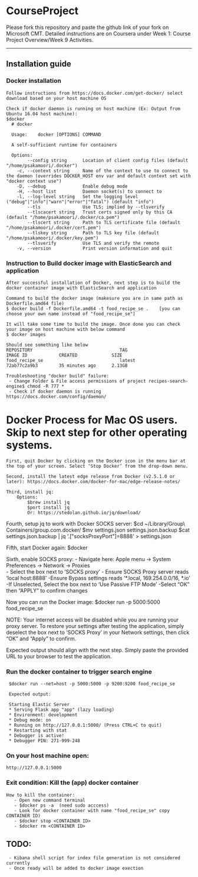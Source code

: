 # CourseProject

Please fork this repository and paste the github link of your fork on Microsoft CMT. Detailed instructions are on Coursera under Week 1: Course Project Overview/Week 9 Activities.

------
## Installation guide

### Docker installation

    Follow instructions from https://docs.docker.com/get-docker/ select download based on your host machine OS 

    Check if docker daemon is running on host machine (Ex: Output from Ubuntu 16.04 host machine): 
    $docker
      # docker

      Usage:	docker [OPTIONS] COMMAND

      A self-sufficient runtime for containers

      Options:
            --config string      Location of client config files (default "/home/psakamoori/.docker")
        -c, --context string     Name of the context to use to connect to the daemon (overrides DOCKER_HOST env var and default context set with "docker context use")
        -D, --debug              Enable debug mode
        -H, --host list          Daemon socket(s) to connect to
        -l, --log-level string   Set the logging level ("debug"|"info"|"warn"|"error"|"fatal") (default "info")
            --tls                Use TLS; implied by --tlsverify
            --tlscacert string   Trust certs signed only by this CA (default "/home/psakamoori/.docker/ca.pem")
            --tlscert string     Path to TLS certificate file (default "/home/psakamoori/.docker/cert.pem")
            --tlskey string      Path to TLS key file (default "/home/psakamoori/.docker/key.pem")
            --tlsverify          Use TLS and verify the remote
        -v, --version            Print version information and quit


### Instruction to Build docker image with ElasticSearch and application
   
    After successful installation of Docker, next step is to build the docker container image with ElasticSearch and application

    Command to build the docker image (makesure you are in same path as Dockerfile.amd64 file)
    $ docker build -f Dockerfile.amd64 -t food_recipe_se .    [you can choose your own name instead of "food_recipe_se"]

    It will take some time to build the image. Once done you can check your image on host machine with below command
    $ docker images
   
    Should see something like below
    REPOSITORY                                 TAG                      IMAGE ID            CREATED             SIZE
    food_recipe_se                             latest                   72ab77c2a9b3        35 minutes ago      2.13GB

    Troubleshooting "docker build" failure:
     - Change Folder & File access permissions of project recipes-search-engine$ chmod -R 777 *
     - Check if docker daemon is running https://docs.docker.com/config/daemon/
 

# Docker Process for Mac OS users. Skip to next step for other operating systems.

    First, quit Docker by clicking on the Docker icon in the menu bar at the top of your screen. Select ‘Stop Docker’ from the drop-down menu.

    Second, install the latest edge release from Docker (v2.5.1.0 or later): https://docs.docker.com/docker-for-mac/edge-release-notes/

    Third, install jq:
        Options: 
            $brew install jq
            $port install jq
            Or: https://stedolan.github.io/jq/download/

Fourth, setup jq to work with Docker SOCKS server:
    $cd ~/Library/Group\ Containers/group.com.docker/
    $mv settings.json settings.json.backup
    $cat settings.json.backup | jq '.["socksProxyPort"]=8888' > settings.json

Fifth, start Docker again:
    $docker

Sixth, enable SOCKS proxy:
    - Navigate here: Apple menu -> System Preferences -> Network -> Proxies  
    - Select the box next to ‘SOCKS proxy’
    - Ensure SOCKS Proxy server reads ‘local host:8888’
    -Ensure Bypass settings reads ‘*.local, 169.254.0.0/16, *.io’
    -If Unselected, Select the box next to ‘Use Passive FTP Mode’
    -Select “OK” then “APPLY” to confirm    changes

Now you can run the Docker image:
     $docker run -p 5000:5000 food_recipe_se

NOTE: Your internet access will be disabled while you are running your proxy server. To restore your settings after testing the application, simply deselect the box next to ‘SOCKS Proxy’ in your Network settings, then click “OK” and “Apply” to confirm.

Expected output should align with the next step. Simply paste the provided URL to your browser to test the application.


### Run the docker container to trigger search engine

     $docker run --net=host -p 5000:5000 -p 9200:9200 food_recipe_se
    
     Expected output:

     Starting Elastic Server
     * Serving Flask app "app" (lazy loading)
     * Environment: development
     * Debug mode: on
     * Running on http://127.0.0.1:5000/ (Press CTRL+C to quit)
     * Restarting with stat
     * Debugger is active!
     * Debugger PIN: 271-999-248

### On your host machine open:
    http://127.0.0.1:5000

### Exit condition: Kill the (app) docker container 

    How to kill the container:
       - Open new command terminal 
       - $docker ps -a  (need sudo acccess)
       - Look for docker container with name "food_recipe_se" copy CONTAINER ID)
       - $docker stop <CONTAINER ID>
       - $docker rm <CONTAINER ID>

## TODO: 
     - Kibana shell script for index file generation is not considered currently
     - Once ready will be added to docker image exection
